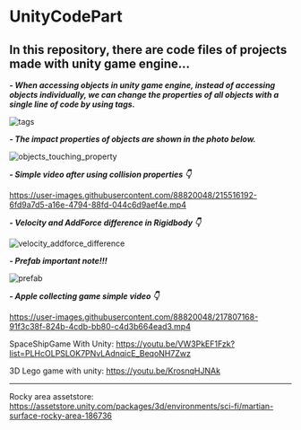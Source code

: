 # UnityCodePart
## In this repository, there are code files of projects made with unity game engine...
 
 ***- When accessing objects in unity game engine, instead of accessing objects individually, we can change the properties of all objects with a single line of code by using tags.***
 
![tags](https://user-images.githubusercontent.com/88820048/215489124-5ca1a937-d2a2-43c4-9a61-1bdff2de13c8.png)

***- The impact properties of objects are shown in the photo below.***

![objects_touching_property](https://user-images.githubusercontent.com/88820048/215506303-f5cf367c-3b89-4a34-9e2b-f11f6954118a.png)

***- Simple video after using collision properties 👇***

https://user-images.githubusercontent.com/88820048/215516192-6fd9a7d5-a16e-4794-88fd-044c6d9aef4e.mp4

***- Velocity and AddForce difference in Rigidbody 👇***

![velocity_addforce_difference](https://user-images.githubusercontent.com/88820048/216042425-2f41df50-7f3c-40d5-b2e1-bca63beadfbd.png)

***- Prefab important note!!!***

![prefab](https://user-images.githubusercontent.com/88820048/216053178-6b7950f9-5fc3-427f-a06d-6af01447a715.png)


***- Apple collecting game simple video 👇***

https://user-images.githubusercontent.com/88820048/217807168-91f3c38f-824b-4cdb-bb80-c4d3b664ead3.mp4


SpaceShipGame With Unity:
https://youtu.be/VW3PkEF1Fzk?list=PLHcOLPSLOK7PNvLAdnqicE_BeqoNH7Zwz

3D Lego game with unity:
https://youtu.be/KrosnqHJNAk

-----------------------------

Rocky area assetstore:
https://assetstore.unity.com/packages/3d/environments/sci-fi/martian-surface-rocky-area-186736

